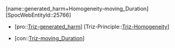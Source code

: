﻿---
type: TrizContradiction
aliases:
- generated_harm+Homogeneity-moving_Duration
license: CC BY-SA 4.0
copyright: https://github.com/SpocWeb
IsDeleted: false
IsReadOnly: false
Confidential: public
tags: 
- Triz/Contradiction
---
[name::generated_harm+Homogeneity-moving_Duration]
[SpocWebEntityId::25766]
+ [pro::[Triz-generated_harm](tech/Triz/Parameter/Triz-generated_harm.md)]
[Triz-Principle::[Triz-Homogeneity](tech/Triz/Principle/Triz-Homogeneity.md)]
- [con::[Triz-moving_Duration](tech/Triz/Parameter/Triz-moving_Duration.md)]

